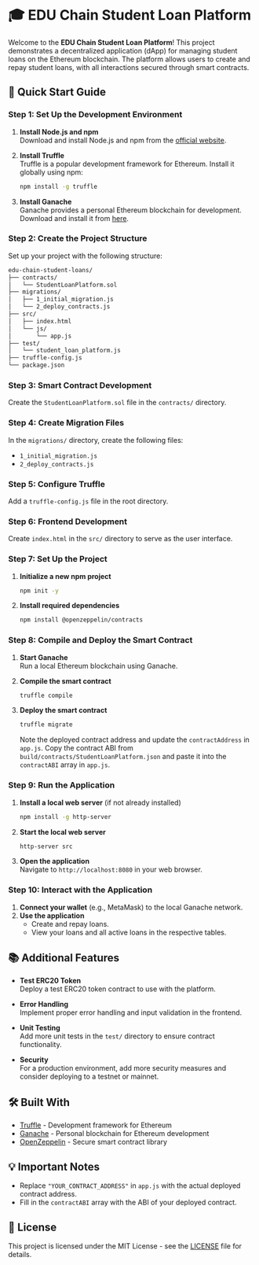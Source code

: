 # 🎓 EDU Chain Student Loan Platform

Welcome to the **EDU Chain Student Loan Platform**! This project demonstrates a decentralized application (dApp) for managing student loans on the Ethereum blockchain. The platform allows users to create and repay student loans, with all interactions secured through smart contracts.

## 🚀 Quick Start Guide

### Step 1: Set Up the Development Environment

1. **Install Node.js and npm**  
   Download and install Node.js and npm from the [official website](https://nodejs.org/).

2. **Install Truffle**  
   Truffle is a popular development framework for Ethereum. Install it globally using npm:
   ```bash
   npm install -g truffle
   ```

3. **Install Ganache**  
   Ganache provides a personal Ethereum blockchain for development. Download and install it from [here](https://www.trufflesuite.com/ganache).

### Step 2: Create the Project Structure

Set up your project with the following structure:

```bash
edu-chain-student-loans/
├── contracts/
│   └── StudentLoanPlatform.sol
├── migrations/
│   ├── 1_initial_migration.js
│   └── 2_deploy_contracts.js
├── src/
│   ├── index.html
│   └── js/
│       └── app.js
├── test/
│   └── student_loan_platform.js
├── truffle-config.js
└── package.json
```

### Step 3: Smart Contract Development

Create the `StudentLoanPlatform.sol` file in the `contracts/` directory.

### Step 4: Create Migration Files

In the `migrations/` directory, create the following files:

- `1_initial_migration.js`
- `2_deploy_contracts.js`

### Step 5: Configure Truffle

Add a `truffle-config.js` file in the root directory.

### Step 6: Frontend Development

Create `index.html` in the `src/` directory to serve as the user interface.

### Step 7: Set Up the Project

1. **Initialize a new npm project**  
   ```bash
   npm init -y
   ```

2. **Install required dependencies**  
   ```bash
   npm install @openzeppelin/contracts
   ```

### Step 8: Compile and Deploy the Smart Contract

1. **Start Ganache**  
   Run a local Ethereum blockchain using Ganache.

2. **Compile the smart contract**  
   ```bash
   truffle compile
   ```

3. **Deploy the smart contract**  
   ```bash
   truffle migrate
   ```

   Note the deployed contract address and update the `contractAddress` in `app.js`. Copy the contract ABI from `build/contracts/StudentLoanPlatform.json` and paste it into the `contractABI` array in `app.js`.

### Step 9: Run the Application

1. **Install a local web server** (if not already installed)  
   ```bash
   npm install -g http-server
   ```

2. **Start the local web server**  
   ```bash
   http-server src
   ```

3. **Open the application**  
   Navigate to `http://localhost:8080` in your web browser.

### Step 10: Interact with the Application

1. **Connect your wallet** (e.g., MetaMask) to the local Ganache network.
2. **Use the application**  
   - Create and repay loans.
   - View your loans and all active loans in the respective tables.

## 📚 Additional Features

- **Test ERC20 Token**  
  Deploy a test ERC20 token contract to use with the platform.
  
- **Error Handling**  
  Implement proper error handling and input validation in the frontend.

- **Unit Testing**  
  Add more unit tests in the `test/` directory to ensure contract functionality.

- **Security**  
  For a production environment, add more security measures and consider deploying to a testnet or mainnet.

## 🛠️ Built With

- [Truffle](https://www.trufflesuite.com/) - Development framework for Ethereum
- [Ganache](https://www.trufflesuite.com/ganache) - Personal blockchain for Ethereum development
- [OpenZeppelin](https://openzeppelin.com/) - Secure smart contract library

## 💡 Important Notes

- Replace `"YOUR_CONTRACT_ADDRESS"` in `app.js` with the actual deployed contract address.
- Fill in the `contractABI` array with the ABI of your deployed contract.

## 📝 License

This project is licensed under the MIT License - see the [LICENSE](LICENSE) file for details.
